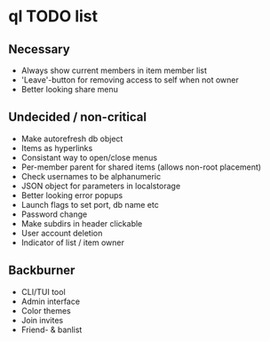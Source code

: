 # ql TODO list

## Necessary
* Always show current members in item member list
* 'Leave'-button for removing access to self when not owner
* Better looking share menu

## Undecided / non-critical
* Make autorefresh db object
* Items as hyperlinks
* Consistant way to open/close menus
* Per-member parent for shared items (allows non-root placement)
* Check usernames to be alphanumeric
* JSON object for parameters in localstorage
* Better looking error popups
* Launch flags to set port, db name etc
* Password change
* Make subdirs in header clickable
* User account deletion
* Indicator of list / item owner

## Backburner
* CLI/TUI tool
* Admin interface
* Color themes
* Join invites
* Friend- & banlist
